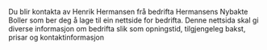 Du blir kontakta av Henrik Hermansen frå bedrifta Hermansens Nybakte Boller som ber deg å lage til ein nettside for bedrifta. Denne nettsida skal gi diverse informasjon om bedrifta slik som opningstid, tilgjengeleg bakst, prisar og kontaktinformasjon